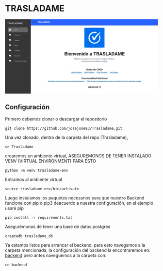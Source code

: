 # TRASLADAME
![Screenshot](trasladame-home.jpeg)

## Configuración
Primero debemos clonar o descargar el repositorio
```
git clone https://github.com/josejose93/Trasladame.git
```

Una vez clonado, dentro de la carpeta del repo (Trasladame),
```
cd Trasladame
```

crearemos un ambiente virtual, ASEGUREMONOS DE TENER INSTALADO VENV (VIRTUAL ENVIRONMENT) PARA ESTO

```
python -m venv trasladame-env
```
Entramos al ambiente virtual
```
source trasladame-env/bin/activate
```

Luego instalamos los paquetes necesarios para que nuestro Backend funcione con pip o pip3 deacuerdo a nuestra configuración, en el ejemplo usaré pip

```
pip install -r requirements.txt
```

Asegurémonos de tener una base de datos postgres
```
createdb trasladame_db
```

Ya estamos listos para arrancar el backend, para esto navegamos a la carpeta mencionada, la configuración del backend la encontraremos en: [backend](https://github.com/josejose93/Trasladame/tree/main/backend) pero antes naveguemos a la carpeta con:
```
cd backend
```
